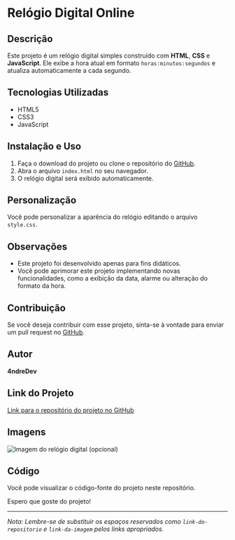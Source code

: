 # Relógio Digital Online

## Descrição

Este projeto é um relógio digital simples construído com **HTML**, **CSS** e **JavaScript**. Ele exibe a hora atual em formato `horas:minutos:segundos` e atualiza automaticamente a cada segundo.

## Tecnologias Utilizadas

- HTML5
- CSS3
- JavaScript

## Instalação e Uso

1. Faça o download do projeto ou clone o repositório do [GitHub](link-do-repositorio).
2. Abra o arquivo `index.html` no seu navegador.
3. O relógio digital será exibido automaticamente.

## Personalização

Você pode personalizar a aparência do relógio editando o arquivo `style.css`.

## Observações

- Este projeto foi desenvolvido apenas para fins didáticos.
- Você pode aprimorar este projeto implementando novas funcionalidades, como a exibição da data, alarme ou alteração do formato da hora.

## Contribuição

Se você deseja contribuir com esse projeto, sinta-se à vontade para enviar um pull request no [GitHub](link-do-repositorio).

## Autor

**4ndreDev**

## Link do Projeto

[Link para o repositório do projeto no GitHub](link-do-repositorio)

## Imagens

![Imagem do relógio digital (opcional)](link-da-imagem)

## Código

Você pode visualizar o código-fonte do projeto neste repositório.

Espero que goste do projeto!

---

*Nota: Lembre-se de substituir os espaços reservados como `link-do-repositorio` e `link-da-imagem` pelos links apropriados.*
